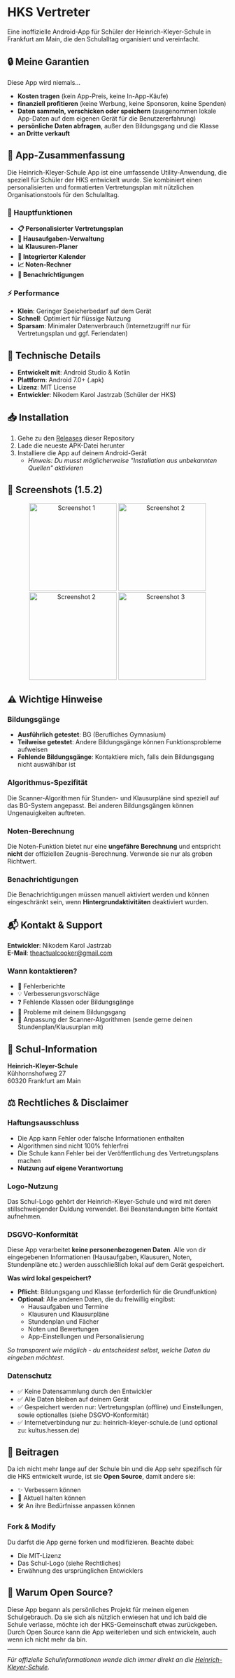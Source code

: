 # HKS Vertreter

Eine inoffizielle Android-App für Schüler der Heinrich-Kleyer-Schule in Frankfurt am Main, die den Schulalltag organisiert und vereinfacht.

## 🔒 Meine Garantien

Diese App wird niemals...
- **Kosten tragen** (kein App-Preis, keine In-App-Käufe)
- **finanziell profitieren** (keine Werbung, keine Sponsoren, keine Spenden)
- **Daten sammeln, verschicken oder speichern** (ausgenommen lokale App-Daten auf dem eigenen Gerät für die Benutzererfahrung)
- **persönliche Daten abfragen**, außer den Bildungsgang und die Klasse
- **an Dritte verkauft**

## 📱 App-Zusammenfassung

Die Heinrich-Kleyer-Schule App ist eine umfassende Utility-Anwendung, die speziell für Schüler der HKS entwickelt wurde. Sie kombiniert einen personalisierten und formatierten Vertretungsplan mit nützlichen Organisationstools für den Schulalltag.

### 🎯 Hauptfunktionen

- **📋 Personalisierter Vertretungsplan**
- **📝 Hausaufgaben-Verwaltung**
- **📊 Klausuren-Planer**
- **📅 Integrierter Kalender**
- **📈 Noten-Rechner**
- **🔔 Benachrichtigungen**

### ⚡ Performance

- **Klein**: Geringer Speicherbedarf auf dem Gerät
- **Schnell**: Optimiert für flüssige Nutzung
- **Sparsam**: Minimaler Datenverbrauch (Internetzugriff nur für Vertretungsplan und ggf. Feriendaten)

## 🔧 Technische Details

- **Entwickelt mit**: Android Studio & Kotlin
- **Plattform**: Android 7.0+ (.apk)
- **Lizenz**: MIT License
- **Entwickler**: Nikodem Karol Jastrzab (Schüler der HKS)

## 📥 Installation

1. Gehe zu den [Releases](../../releases) dieser Repository
2. Lade die neueste APK-Datei herunter
3. Installiere die App auf deinem Android-Gerät
   - *Hinweis: Du musst möglicherweise "Installation aus unbekannten Quellen" aktivieren*

## 🎨 Screenshots (1.5.2)
<div align="center">
   <img src="git/image_1.jpeg" width="200" alt="Screenshot 1">
   <img src="git/image_2.jpeg" width="200" alt="Screenshot 2">
   <img src="git/image_3.png" width="200" alt="Screenshot 2">
   <img src="git/image_5.png" width="200" alt="Screenshot 3">
</div>

## ⚠️ Wichtige Hinweise

### Bildungsgänge
- **Ausführlich getestet**: BG (Berufliches Gymnasium)
- **Teilweise getestet**: Andere Bildungsgänge können Funktionsprobleme aufweisen
- **Fehlende Bildungsgänge**: Kontaktiere mich, falls dein Bildungsgang nicht auswählbar ist

### Algorithmus-Spezifität
Die Scanner-Algorithmen für Stunden- und Klausurpläne sind speziell auf das BG-System angepasst. Bei anderen Bildungsgängen können Ungenauigkeiten auftreten.

### Noten-Berechnung
Die Noten-Funktion bietet nur eine **ungefähre Berechnung** und entspricht **nicht** der offiziellen Zeugnis-Berechnung. Verwende sie nur als groben Richtwert.

### Benachrichtigungen
Die Benachrichtigungen müssen manuell aktiviert werden und können eingeschränkt sein, wenn **Hintergrundaktivitäten** deaktiviert wurden.

## 📬 Kontakt & Support

**Entwickler**: Nikodem Karol Jastrzab  
**E-Mail**: theactualcooker@gmail.com  

### Wann kontaktieren?
- 🐛 Fehlerberichte
- 💡 Verbesserungsvorschläge
- ❓ Fehlende Klassen oder Bildungsgänge
- 🔧 Probleme mit deinem Bildungsgang
- 📄 Anpassung der Scanner-Algorithmen (sende gerne deinen Stundenplan/Klausurplan mit)

## 🏫 Schul-Information

**Heinrich-Kleyer-Schule**  
Kühhornshofweg 27  
60320 Frankfurt am Main  

## ⚖️ Rechtliches & Disclaimer

### Haftungsausschluss
- Die App kann Fehler oder falsche Informationen enthalten
- Algorithmen sind nicht 100% fehlerfrei
- Die Schule kann Fehler bei der Veröffentlichung des Vertretungsplans machen
- **Nutzung auf eigene Verantwortung**

### Logo-Nutzung
Das Schul-Logo gehört der Heinrich-Kleyer-Schule und wird mit deren stillschweigender Duldung verwendet. Bei Beanstandungen bitte Kontakt aufnehmen.

### DSGVO-Konformität
Diese App verarbeitet **keine personenbezogenen Daten**. Alle von dir eingegebenen Informationen (Hausaufgaben, Klausuren, Noten, Stundenpläne etc.) werden ausschließlich lokal auf dem Gerät gespeichert.

**Was wird lokal gespeichert?**
- **Pflicht**: Bildungsgang und Klasse (erforderlich für die Grundfunktion)
- **Optional**: Alle anderen Daten, die du freiwillig eingibst:
  - Hausaufgaben und Termine
  - Klausuren und Klausurpläne
  - Stundenplan und Fächer
  - Noten und Bewertungen
  - App-Einstellungen und Personalisierung

*So transparent wie möglich - du entscheidest selbst, welche Daten du eingeben möchtest.*

### Datenschutz
- ✅ Keine Datensammlung durch den Entwickler
- ✅ Alle Daten bleiben auf deinem Gerät
- ✅ Gespeichert werden nur: Vertretungsplan (offline) und Einstellungen, sowie optionalles (siehe DSGVO-Konformität)
- ✅ Internetverbindung nur zu: heinrich-kleyer-schule.de (und optional zu: kultus.hessen.de)

## 🤝 Beitragen

Da ich nicht mehr lange auf der Schule bin und die App sehr spezifisch für die HKS entwickelt wurde, ist sie **Open Source**, damit andere sie:
- ✨ Verbessern können
- 🔄 Aktuell halten können
- 🛠️ An ihre Bedürfnisse anpassen können

### Fork & Modify
Du darfst die App gerne forken und modifizieren. Beachte dabei:
- Die MIT-Lizenz
- Das Schul-Logo (siehe Rechtliches)
- Erwähnung des ursprünglichen Entwicklers

## 🌟 Warum Open Source?

Diese App begann als persönliches Projekt für meinen eigenen Schulgebrauch. Da sie sich als nützlich erwiesen hat und ich bald die Schule verlasse, möchte ich der HKS-Gemeinschaft etwas zurückgeben. Durch Open Source kann die App weiterleben und sich entwickeln, auch wenn ich nicht mehr da bin.

---

*Für offizielle Schulinformationen wende dich immer direkt an die [Heinrich-Kleyer-Schule](https://www.heinrich-kleyer-schule.de/).*
